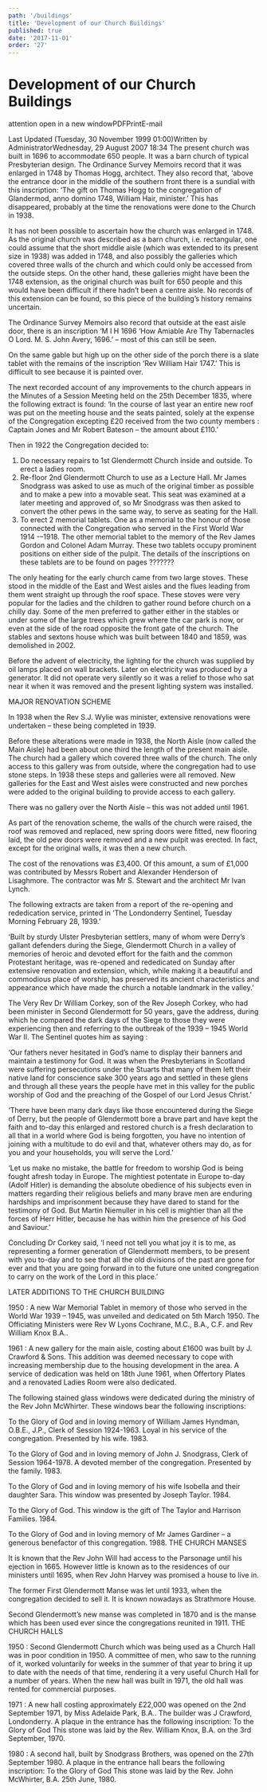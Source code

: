```yaml
---
path: '/buildings'
title: 'Development of our Church Buildings'
published: true
date: '2017-11-01'
order: '27'
---
```




# Development of our Church Buildings

attention open in a new windowPDFPrintE-mail

Last Updated (Tuesday, 30 November 1999 01:00)Written by AdministratorWednesday, 29 August 2007 18:34
The present church was built in 1696 to accommodate 650 people. It was a barn church of typical Presbyterian design. The Ordinance Survey Memoirs record that it was enlarged in 1748 by Thomas Hogg, architect. They also record that, ‘above the entrance door in the middle of the southern front there is a sundial with this inscription: ‘The gift on Thomas Hogg to the congregation of Glandermod, anno domino 1748, William Hair, minister.’ This has disappeared, probably at the time the renovations were done to the Church in 1938.

It has not been possible to ascertain how the church was enlarged in 1748. As the original church was described as a barn church, i.e. rectangular, one could assume that the short middle aisle (which was extended to its present size in 1938) was added in 1748, and also possibly the galleries which covered three walls of the church and which could only be accessed from the outside steps. On the other hand, these galleries might have been the 1748 extension, as the original church was built for 650 people and this would have been difficult if there hadn’t been a centre aisle. No records of this extension can be found, so this piece of the building’s history remains uncertain.

The Ordinance Survey Memoirs also record that outside at the east aisle door, there is an inscription
‘M I H 1696 ‘How Amiable Are Thy Tabernacles O Lord. M. S. John Avery, 1696.’ – most of this can still be seen.

On the same gable but high up on the other side of the porch there is a slate tablet with the remains of the inscription ‘Rev William Hair 1747.’ This is difficult to see because it is painted over.

The next recorded account of any improvements to the church appears in the Minutes of a Session Meeting held on the 25th December 1835, where the following extract is found: ‘In the course of last year an entire new roof was put on the meeting house and the seats painted, solely at the expense of the Congregation excepting £20 received from the two county members : Captain Jones and Mr Robert Bateson – the amount about £110.’

Then in 1922 the Congregation decided to:

   1. Do necessary repairs to 1st Glendermott Church inside and outside. To erect a ladies room.
   2. Re-floor 2nd Glendermott Church to use as a Lecture Hall. Mr James Snodgrass was asked to use as much of the original timber as possible and to make a pew into a movable seat. This seat was examined at a later meeting and approved of, so Mr Snodgrass was then asked to convert the other pews in the same way, to serve as seating for the Hall.
   3. To erect 2 memorial tablets. One as a memorial to the honour of those connected with the Congregation who served in the First World War 1914 -–1918. The other memorial tablet to the memory of the Rev James Gordon and Colonel Adam Murray. These two tablets occupy prominent positions on either side of the pulpit. The details of the inscriptions on these tablets are to be found on pages ???????


The only heating for the early church came from two large stoves. These stood in the middle of the East and West aisles and the flues leading from them went straight up through the roof space. These stoves were very popular for the ladies and the children to gather round before church on a chilly day. Some of the men preferred to gather either in the stables or under some of the large trees which grew where the car park is now, or even at the side of the road opposite the front gate of the church. The stables and sextons house which was built between 1840 and 1859, was demolished in 2002.

Before the advent of electricity, the lighting for the church was supplied by oil lamps placed on wall brackets. Later on electricity was produced by a generator. It did not operate very silently so it was a relief to those who sat near it when it was removed and the present lighting system was installed.

MAJOR RENOVATION SCHEME

In 1938 when the Rev S.J. Wylie was minister, extensive renovations were undertaken – these being completed in 1939.

Before these alterations were made in 1938, the North Aisle (now called the Main Aisle) had been about one third the length of the present main aisle. The church had a gallery which covered three walls of the church. The only access to this gallery was from outside, where the congregation had to use stone steps. In 1938 these steps and galleries were all removed. New galleries for the East and West aisles were constructed and new porches were added to the original building to provide access to each gallery.

There was no gallery over the North Aisle – this was not added until 1961.

As part of the renovation scheme, the walls of the church were raised, the roof was removed and replaced, new spring doors were fitted, new flooring laid, the old pew doors were removed and a new pulpit was erected. In fact, except for the original walls, it was then a new church.

The cost of the renovations was £3,400. Of this amount, a sum of £1,000 was contributed by Messrs Robert and Alexander Henderson of Lisaghmore. The contractor was Mr S. Stewart and the architect Mr Ivan Lynch.

The following extracts are taken from a report of the re-opening and rededication service, printed in ‘The Londonderry Sentinel, Tuesday Morning February 28, 1939.’

‘Built by sturdy Ulster Presbyterian settlers, many of whom were Derry’s gallant defenders during the Siege, Glendermott Church in a valley of memories of heroic and devoted effort for the faith and the common Protestant heritage, was re-opened and rededicated on Sunday after extensive renovation and extension, which, while making it a beautiful and commodious place of worship, has preserved its ancient characteristics and appearance which have made the church a notable landmark in the valley.’

The Very Rev Dr William Corkey, son of the Rev Joseph Corkey, who had been minister in Second Glendermott for 50 years, gave the address, during which he compared the dark days of the Siege to those they were experiencing then and referring to the outbreak of the 1939 – 1945 World War II. The Sentinel quotes him as saying :

‘Our fathers never hesitated in God’s name to display their banners and maintain a testimony for God. It was when the Presbyterians in Scotland were suffering persecutions under the Stuarts that many of them left their native land for conscience sake 300 years ago and settled in these glens and through all these years the people have met in this valley for the public worship of God and the preaching of the Gospel of our Lord Jesus Christ.’

‘There have been many dark days like those encountered during the Siege of Derry, but the people of Glendermott bore a brave part and have kept the faith and to-day this enlarged and restored church is a fresh declaration to all that in a world where God is being forgotten, you have no intention of joining with a multitude to do evil and that, whatever others may do, as for you and your households, you will serve the Lord.’

‘Let us make no mistake, the battle for freedom to worship God is being fought afresh today in Europe. The mightiest potentate in Europe to-day (Adolf Hitler) is demanding the absolute obedience of his subjects even in matters regarding their religious beliefs and many brave men are enduring hardships and imprisonment because they have dared to stand for the testimony of God. But Martin Niemuller in his cell is mightier than all the forces of Herr Hitler, because he has within him the presence of his God and Saviour.’

Concluding Dr Corkey said, ‘I need not tell you what joy it is to me, as representing a former generation of Glendermott members, to be present with you to-day and to see that all the old divisions of the past are gone for ever and that you are going forward in to the future one united congregation to carry on the work of the Lord in this place.’

LATER ADDITIONS TO THE CHURCH BUILDING


1950 : A new War Memorial Tablet in memory of those who served in the World War 1939 – 1945, was unveiled and dedicated on 5th March 1950. The Officiating Ministers were Rev W Lyons Cochrane, M.C., B.A., C.F. and Rev William Knox B.A..

1961 :    A new gallery for the main aisle, costing about £1600 was built by J. Crawford & Sons. This addition was deemed necessary to cope with increasing membership due to the housing development in the area. A service of dedication was held on 18th June 1961, when Offertory Plates and a renovated Ladies Room were also dedicated.

The following stained glass windows were dedicated during the ministry of the Rev John McWhirter. These windows bear the following inscriptions:

To the Glory of God and in loving memory of
William James Hyndman, O.B.E., J.P., Clerk of Session 1924-1963.
Loyal in his service of the congregation.
Presented by his wife. 1983.

To the Glory of God and in loving memory of
John J. Snodgrass, Clerk of Session 1964-1978.
A devoted member of the congregation.
Presented by the family. 1983.

To the Glory of God and in loving memory of
his wife Isobella and their daughter Sara.
This window was presented by Joseph Taylor. 1984.

To the Glory of God.
This window is the gift of
The Taylor and Harrison Families. 1984.

To the Glory of God and in loving memory of
Mr James Gardiner – a generous benefactor of
this congregation. 1988.
THE CHURCH MANSES


It is known that the Rev John Will had access to the Parsonage until his ejection in 1665. However little is known as to the residences of our ministers until 1695, when Rev John Harvey was promised a house to live in.

The former First Glendermott Manse was let until 1933, when the congregation decided to sell it. It is known nowadays as Strathmore House.

Second Glendermott’s new manse was completed in 1870 and is the manse which has been used ever since the congregations reunited in 1911.
THE CHURCH HALLS


1950 :    Second Glendermott Church which was being used as a Church Hall was in poor condition in 1950. A committee of men, who saw to the running of it, worked voluntarily for weeks in the summer of that year to bring it up to date with the needs of that time, rendering it a very useful Church Hall for a number of years. When the new hall was built in 1971, the old hall was rented for commercial purposes.

1971 :    A new hall costing approximately £22,000 was opened on the 2nd September 1971, by Miss Adelaide Park, B.A.. The builder was J Crawford, Londonderry. A plaque in the entrance has the following inscription:
To the Glory of God
This stone was laid
by the
Rev. William Knox, B.A.
on the
3rd September, 1970.

1980 :    A second hall, built by Snodgrass Brothers, was opened on the 27th September 1980. A plaque in the entrance hall bears the following inscription:
To the Glory of God
This stone was laid
by the
Rev. John McWhirter, B.A.
25th June, 1980.
